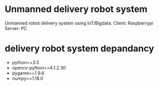 # Unmanned delivery robot system
Unmanned robot delivery system using IoT/Bigdata.
Client: Raspberrypi
Server: PC

# delivery robot system depandancy
* python==3.5
* opencv-python==4.1.2.30
* pygame==1.9.6
* numpy==1.18.0
